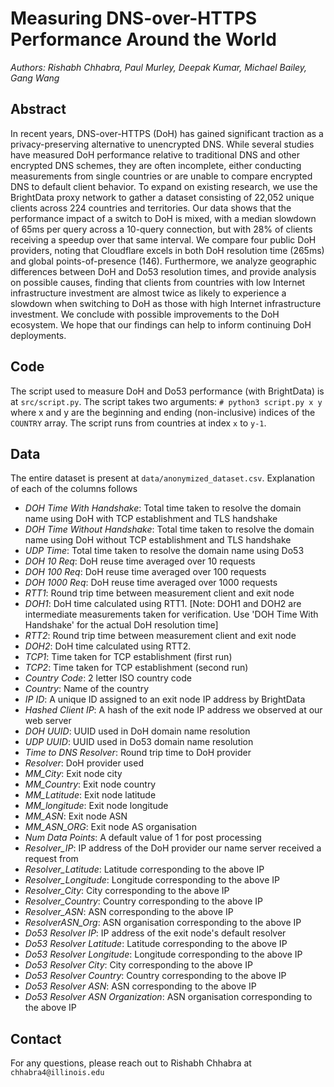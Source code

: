 # Measuring DNS-over-HTTPS Performance Around the World
*Authors: Rishabh Chhabra, Paul Murley, Deepak Kumar, Michael Bailey, Gang Wang*

## Abstract
In recent years, DNS-over-HTTPS (DoH) has gained significant traction as a privacy-preserving alternative to unencrypted DNS. While several studies have measured DoH performance relative to traditional DNS and other encrypted DNS schemes, they are often incomplete, either conducting measurements from single countries or are unable to compare encrypted DNS to default client behavior. To expand on existing research, we use the BrightData proxy network to gather a dataset consisting of 22,052 unique clients across 224 countries and territories. Our data shows that the performance impact of a switch to DoH is mixed, with a median slowdown of 65ms per query across a 10-query connection, but with 28% of clients receiving a speedup over that same interval. We compare four public DoH providers, noting that Cloudflare excels in both DoH resolution time (265ms) and global points-of-presence (146). Furthermore, we analyze geographic differences between DoH and Do53 resolution times, and provide analysis on possible causes, finding that clients from countries with low Internet infrastructure investment are almost twice as likely to experience a slowdown when switching to DoH as those with high Internet infrastructure investment. We conclude with possible improvements to the DoH ecosystem. We hope that our findings can help to inform continuing DoH deployments.

## Code

The script used to measure DoH and Do53 performance (with BrightData) is at `src/script.py`. The script takes two arguments: 
`# python3 script.py x y` where x and y are the beginning and ending (non-inclusive) indices of the `COUNTRY` array. The script runs from countries at index `x` to `y-1`.

## Data
The entire dataset is present at `data/anonymized_dataset.csv`. Explanation of each of the columns follows

- *DOH Time With Handshake*: Total time taken to resolve the domain name using DoH with TCP establishment and TLS handshake
- *DOH Time Without Handshake*: Total time taken to resolve the domain name using DoH without TCP establishment and TLS handshake
- *UDP Time*: Total time taken to resolve the domain name using Do53
- *DOH 10 Req*: DoH reuse time averaged over 10 requests
- *DOH 100 Req*: DoH reuse time averaged over 100 requests
- *DOH 1000 Req*: DoH reuse time averaged over 1000 requests
- *RTT1*: Round trip time between measurement client and exit node
- *DOH1*: DoH time calculated using RTT1. [Note: DOH1 and DOH2 are intermediate measurements taken for verification. Use 'DOH Time With Handshake' for the actual DoH resolution time]
- *RTT2*: Round trip time between measurement client and exit node
- *DOH2*: DoH time calculated using RTT2. 
- *TCP1*: Time taken for TCP establishment (first run)
- *TCP2*: Time taken for TCP establishment (second run)
- *Country Code*: 2 letter ISO country code
- *Country*: Name of the country
- *IP ID*: A unique ID assigned to an exit node IP address by BrightData
- *Hashed Client IP*: A hash of the exit node IP address we observed at our web server
- *DOH UUID*: UUID used in DoH domain name resolution
- *UDP UUID*: UUID used in Do53 domain name resolution
- *Time to DNS Resolver*: Round trip time to DoH provider
- *Resolver*: DoH provider used
- *MM_City*: Exit node city
- *MM_Country*: Exit node country
- *MM_Latitude*: Exit node latitude
- *MM_longitude*: Exit node longitude
- *MM_ASN*: Exit node ASN
- *MM_ASN_ORG*: Exit node AS organisation
- *Num Data Points*: A default value of 1 for post processing
- *Resolver_IP*: IP address of the DoH provider our name server received a request from
- *Resolver_Latitude*: Latitude corresponding to the above IP
- *Resolver_Longitude*: Longitude corresponding to the above IP
- *Resolver_City*: City corresponding to the above IP
- *Resolver_Country*: Country corresponding to the above IP
- *Resolver_ASN*: ASN corresponding to the above IP
- *ResolverASN_Org*: ASN organisation corresponding to the above IP
- *Do53 Resolver IP*: IP address of the exit node's default resolver
- *Do53 Resolver Latitude*: Latitude corresponding to the above IP
- *Do53 Resolver Longitude*: Longitude corresponding to the above IP
- *Do53 Resolver City*: City corresponding to the above IP
- *Do53 Resolver Country*: Country corresponding to the above IP
- *Do53 Resolver ASN*: ASN corresponding to the above IP
- *Do53 Resolver ASN Organization*: ASN organisation corresponding to the above IP


## Contact
For any questions, please reach out to Rishabh Chhabra at `chhabra4@illinois.edu`
